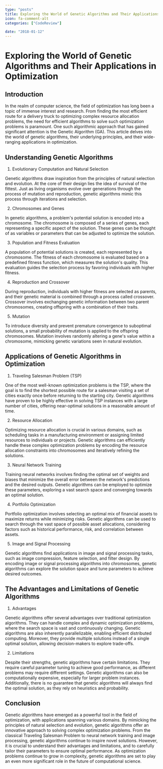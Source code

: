 ```yaml
---
type: "posts"
title: Exploring the World of Genetic Algorithms and Their Applications in Optimization
icon: fa-comment-alt
categories: ["CodeReview"]

date: "2018-01-12"
---
```




# Exploring the World of Genetic Algorithms and Their Applications in Optimization

## Introduction

In the realm of computer science, the field of optimization has long been a topic of immense interest and research. From finding the most efficient route for a delivery truck to optimizing complex resource allocation problems, the need for efficient algorithms to solve such optimization problems is paramount. One such algorithmic approach that has gained significant attention is the Genetic Algorithm (GA). This article delves into the world of genetic algorithms, their underlying principles, and their wide-ranging applications in optimization.

## Understanding Genetic Algorithms

1. Evolutionary Computation and Natural Selection

Genetic algorithms draw inspiration from the principles of natural selection and evolution. At the core of their design lies the idea of survival of the fittest. Just as living organisms evolve over generations through the process of mutation and reproduction, genetic algorithms mimic this process through iterations and selection.

2. Chromosomes and Genes

In genetic algorithms, a problem's potential solution is encoded into a chromosome. The chromosome is composed of a series of genes, each representing a specific aspect of the solution. These genes can be thought of as variables or parameters that can be adjusted to optimize the solution.

3. Population and Fitness Evaluation

A population of potential solutions is created, each represented by a chromosome. The fitness of each chromosome is evaluated based on a predefined fitness function, which measures the solution's quality. This evaluation guides the selection process by favoring individuals with higher fitness.

4. Reproduction and Crossover

During reproduction, individuals with higher fitness are selected as parents, and their genetic material is combined through a process called crossover. Crossover involves exchanging genetic information between two parent chromosomes, creating offspring with a combination of their traits.

5. Mutation

To introduce diversity and prevent premature convergence to suboptimal solutions, a small probability of mutation is applied to the offspring chromosomes. Mutation involves randomly altering a gene's value within a chromosome, mimicking genetic variations seen in natural evolution.

## Applications of Genetic Algorithms in Optimization

1. Traveling Salesman Problem (TSP)

One of the most well-known optimization problems is the TSP, where the goal is to find the shortest possible route for a salesman visiting a set of cities exactly once before returning to the starting city. Genetic algorithms have proven to be highly effective in solving TSP instances with a large number of cities, offering near-optimal solutions in a reasonable amount of time.

2. Resource Allocation

Optimizing resource allocation is crucial in various domains, such as scheduling tasks in a manufacturing environment or assigning limited resources to individuals or projects. Genetic algorithms can efficiently handle these complex optimization problems by encoding the resource allocation constraints into chromosomes and iteratively refining the solutions.

3. Neural Network Training

Training neural networks involves finding the optimal set of weights and biases that minimize the overall error between the network's predictions and the desired outputs. Genetic algorithms can be employed to optimize these parameters, exploring a vast search space and converging towards an optimal solution.

4. Portfolio Optimization

Portfolio optimization involves selecting an optimal mix of financial assets to maximize returns while minimizing risks. Genetic algorithms can be used to search through the vast space of possible asset allocations, considering factors such as historical performance, risk, and correlation between assets.

5. Image and Signal Processing

Genetic algorithms find applications in image and signal processing tasks, such as image compression, feature selection, and filter design. By encoding image or signal processing algorithms into chromosomes, genetic algorithms can explore the solution space and tune parameters to achieve desired outcomes.

## The Advantages and Limitations of Genetic Algorithms

1. Advantages

Genetic algorithms offer several advantages over traditional optimization algorithms. They can handle complex and dynamic optimization problems, where the search space is vast and continuously changing. Genetic algorithms are also inherently parallelizable, enabling efficient distributed computing. Moreover, they provide multiple solutions instead of a single optimal solution, allowing decision-makers to explore trade-offs.

2. Limitations

Despite their strengths, genetic algorithms have certain limitations. They require careful parameter tuning to achieve good performance, as different problems may require different settings. Genetic algorithms can also be computationally expensive, especially for larger problem instances. Additionally, there is no guarantee that genetic algorithms will always find the optimal solution, as they rely on heuristics and probability.

## Conclusion

Genetic algorithms have emerged as a powerful tool in the field of optimization, with applications spanning various domains. By mimicking the principles of natural selection and evolution, genetic algorithms offer an innovative approach to solving complex optimization problems. From the classical Traveling Salesman Problem to neural network training and image processing, genetic algorithms continue to inspire novel solutions. However, it is crucial to understand their advantages and limitations, and to carefully tailor their parameters to ensure optimal performance. As optimization problems continue to grow in complexity, genetic algorithms are set to play an even more significant role in the future of computational science.
